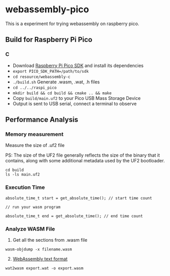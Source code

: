 # webassembly-pico
This is a experiment for trying webassembly on raspberry pico.


## Build for Raspberry Pi Pico


### C
- Download [Raspberry Pi Pico SDK](https://github.com/raspberrypi/pico-sdk) and install its dependencies
- `export PICO_SDK_PATH=/path/to/sdk`
- `cd resource/webassembly-c`
- `./build.sh` Generate .wasm, .wat, .h files
- `cd ../../raspi_pico`
- `mkdir build && cd build && cmake .. && make`
- Copy `build/main.uf2` to your Pico USB Mass Storage Device
- Output is sent to USB serial, connect a terminal to observe



## Performance Analysis

### Memory measurement

Measure the size of .uf2 file 

PS: The size of the UF2 file generally reflects the size of the binary that it contains, along with some additional metadata used by the UF2 bootloader. 

```
cd build
ls -ls main.uf2
```

### Execution Time

```
absolute_time_t start = get_absolute_time(); // start time count

// run your wasm program

absolute_time_t end = get_absolute_time(); // end time count
```


### Analyze WASM File

1. Get all the sections from .wasm file
```
wasm-objdump -x filename.wasm
```


2. [WebAssembly text format](https://developer.mozilla.org/en-US/docs/WebAssembly/Understanding_the_text_format)

```
wat2wasm export.wat -o export.wasm
```